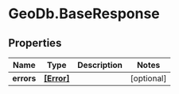 # GeoDb.BaseResponse

## Properties
Name | Type | Description | Notes
------------ | ------------- | ------------- | -------------
**errors** | [**[Error]**](Error.md) |  | [optional] 


